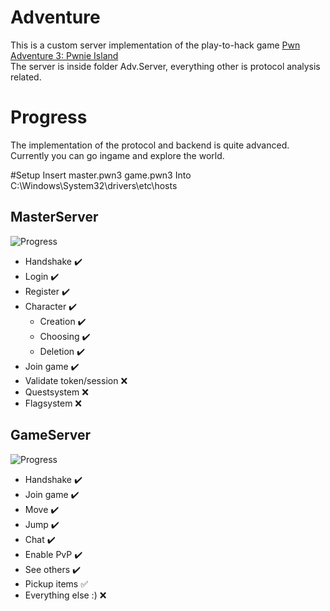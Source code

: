 # Adventure
This is a custom server implementation of the play-to-hack game [Pwn Adventure 3: Pwnie Island](https://www.pwnadventure.com/)  
The server is inside folder Adv.Server, everything other is protocol analysis related.

# Progress
The implementation of the protocol and backend is quite advanced.  
Currently you can go ingame and explore the world.

#Setup
Insert
<Server host IP> master.pwn3
<Server host IP> game.pwn3
Into C:\Windows\System32\drivers\etc\hosts
  
## MasterServer
![Progress](https://progress-bar.dev/80/?title=MasterServer)  
- Handshake :heavy_check_mark:
- Login :heavy_check_mark:
- Register :heavy_check_mark:
- Character :heavy_check_mark:
  - Creation :heavy_check_mark:
  - Choosing :heavy_check_mark:
  - Deletion :heavy_check_mark:
- Join game :heavy_check_mark:
- Validate token/session :x:
- Questsystem :x:
- Flagsystem :x:

## GameServer
![Progress](https://progress-bar.dev/35/?title=GameServer)
- Handshake :heavy_check_mark:
- Join game :heavy_check_mark:
- Move :heavy_check_mark:
- Jump :heavy_check_mark:
- Chat :heavy_check_mark:
- Enable PvP :heavy_check_mark:
- See others :heavy_check_mark:
- Pickup items :white_check_mark:
- Everything else :) :x:
